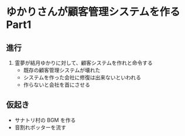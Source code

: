 # ゆかりさんが顧客管理システムを作る Part1

## 進行

1. 霊夢が結月ゆかりに対して、顧客システムを作れと命令する
   - 既存の顧客管理システムが壊れた
   - システムを作った会社に修復は出来ないといわれる
   - 作らないと会社を首にさせる

## 仮起き

- サナトリ村の BGM を作る
- 音割れポッターを流す
